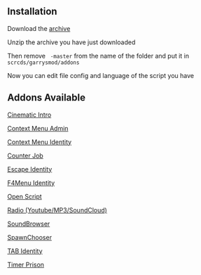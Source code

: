 ## Installation

Download the [archive](https://github.com/Numerix76/numerix_config_addons/archive/master.zip) 

Unzip the archive you have just downloaded

Then remove ``` -master``` from the name of the folder and put it in ``` scrcds/garrysmod/addons```

Now you can edit file config and language of the script you have

## Addons Available
[Cinematic Intro](https://steamcommunity.com/sharedfiles/filedetails/?id=1989480899)

[Context Menu Admin](https://steamcommunity.com/sharedfiles/filedetails/?id=1989481812)

[Context Menu Identity](https://steamcommunity.com/sharedfiles/filedetails/?id=1989482390)

[Counter Job](https://steamcommunity.com/sharedfiles/filedetails/?id=1989482827)

[Escape Identity](https://steamcommunity.com/sharedfiles/filedetails/?id=1989483334)

[F4Menu Identity](https://steamcommunity.com/sharedfiles/filedetails/?id=1989483709)

[Open Script](https://steamcommunity.com/sharedfiles/filedetails/?id=1989483988)

[Radio (Youtube/MP3/SoundCloud)](https://steamcommunity.com/sharedfiles/filedetails/?id=1989484474)

[SoundBrowser](https://steamcommunity.com/sharedfiles/filedetails/?id=1989484763)

[SpawnChooser](https://steamcommunity.com/sharedfiles/filedetails/?id=1989485698)

[TAB Identity](https://steamcommunity.com/sharedfiles/filedetails/?id=1989486019)

[Timer Prison](https://steamcommunity.com/sharedfiles/filedetails/?id=1989486430)
